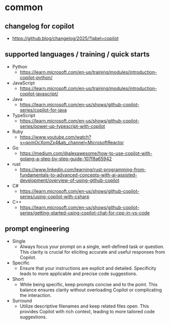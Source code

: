 # common

## changelog for copilot

- https://github.blog/changelog/2025/?label=copilot

## supported languages / training / quick starts

- Python
  - https://learn.microsoft.com/en-us/training/modules/introduction-copilot-python/
- JavaScript
  - https://learn.microsoft.com/en-us/training/modules/introduction-copilot-javascript/
- Java
  - https://learn.microsoft.com/en-us/shows/github-copilot-series/copilot-for-java
- TypeScript
  - https://learn.microsoft.com/en-us/shows/github-copilot-series/power-up-typescript-with-copilot
- Ruby
  - https://www.youtube.com/watch?v=qomOcXomZx4&ab_channel=MicrosoftReactor
- Go
  - https://medium.com/@alexawesome/how-to-use-copilot-with-golang-a-step-by-step-guide-107f8a65942
- rust
  - https://www.linkedin.com/learning/rust-programming-from-fundamentals-to-advanced-concepts-with-ai-assisted-development/overview-of-using-github-copilot
- C#
  - https://learn.microsoft.com/en-us/shows/github-copilot-series/using-copilot-with-csharp
- C++
  - https://learn.microsoft.com/en-us/shows/github-copilot-series/getting-started-using-copilot-chat-for-cpp-in-vs-code

## prompt engineering

- Single
  - Always focus your prompt on a single, well-defined task or question. This clarity is crucial for eliciting accurate and useful responses from Copilot.
- Specific
  - Ensure that your instructions are explicit and detailed. Specificity leads to more applicable and precise code suggestions.
- Short
  - While being specific, keep prompts concise and to the point. This balance ensures clarity without overloading Copilot or complicating the interaction.
- Surround
  - Utilize descriptive filenames and keep related files open. This provides Copilot with rich context, leading to more tailored code suggestions.
